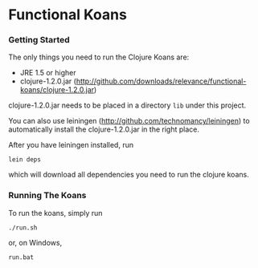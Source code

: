 # Functional Koans


### Getting Started

The only things you need to run the Clojure Koans are:

- JRE 1.5 or higher
- clojure-1.2.0.jar
  (http://github.com/downloads/relevance/functional-koans/clojure-1.2.0.jar)

clojure-1.2.0.jar needs to be placed in a directory `lib` under this project.

You can also use leiningen (http://github.com/technomancy/leiningen) to
automatically install the clojure-1.2.0.jar in the right place.

After you have leiningen installed, run

`lein deps`

which will download all dependencies you need to run the clojure koans.


### Running The Koans

To run the koans, simply run

`./run.sh`

or, on Windows,

`run.bat`
